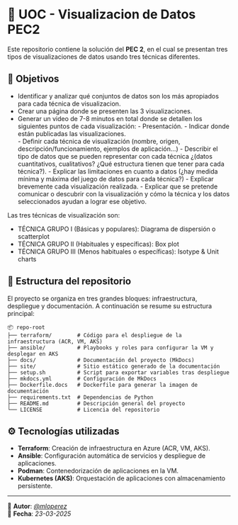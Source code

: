 # 🚀 UOC - Visualizacion de Datos PEC2

Este repositorio contiene la solución del **PEC 2**, en el cual se presentan tres tipos de visualizaciones de datos usando tres técnicas diferentes.

## 🎯 Objetivos

- Identificar y analizar qué conjuntos de datos son los más apropiados para cada técnica de visualizacion.
- Crear una página donde se presenten las 3 visualizaciones.
- Generar un video de 7-8 minutos en total donde se detallen los siguientes puntos de cada visualización:
        - Presentación.
        - Indicar donde están publicadas las visualizaciones.  
        - Definir cada técnica de visualización (nombre, origen, descripción/funcionamiento, ejemplos de aplicación...)
        - Describir el tipo de datos que se pueden representar con cada técnica ¿(datos cuantitativos, cualitativos? ¿Qué estructura tienen  que tener para cada técnica?).
        - Explicar las limitaciones en cuanto a datos (¿hay medida mínima y máxima del juego de datos para cada técnica?)
        - Explicar brevemente cada visualización realizada.
        - Explicar que se pretende comunicar o descubrir con la visualización y cómo la técnica y los datos seleccionados ayudan a lograr ese objetivo.

Las tres técnicas de visualización son:
  - TÉCNICA GRUPO I (Básicas y populares): Diagrama de dispersión o scatterplot
  - TÉCNICA GRUPO II (Habituales y específicas): Box plot
  - TÉCNICA GRUPO III (Menos habituales o específicas): Isotype & Unit charts


## 📁 Estructura del repositorio

El proyecto se organiza en tres grandes bloques: infraestructura, despliegue y documentación. A continuación se resume su estructura principal:

```
📦 repo-root
├── terraform/        # Código para el despliegue de la infraestructura (ACR, VM, AKS)
├── ansible/          # Playbooks y roles para configurar la VM y desplegar en AKS
├── docs/             # Documentación del proyecto (MkDocs)
├── site/             # Sitio estático generado de la documentación
├── setup.sh          # Script para exportar variables tras despliegue
├── mkdocs.yml        # Configuración de MkDocs
├── Dockerfile.docs   # Dockerfile para generar la imagen de documentación
├── requirements.txt  # Dependencias de Python
├── README.md         # Descripción general del proyecto
└── LICENSE           # Licencia del repositorio
```

## ⚙️ Tecnologías utilizadas

- **Terraform**: Creación de infraestructura en Azure (ACR, VM, AKS).
- **Ansible**: Configuración automática de servicios y despliegue de aplicaciones.
- **Podman**: Contenedorización de aplicaciones en la VM.
- **Kubernetes (AKS)**: Orquestación de aplicaciones con almacenamiento persistente.

---

📌 **Autor**: *[@mloperez](https://github.com/mloperez)*  
📌 **Fecha**: *23-03-2025*
